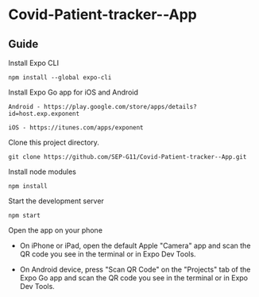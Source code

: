 # Covid-Patient-tracker--App

## Guide

Install Expo CLI

```
npm install --global expo-cli
```

Install Expo Go app for iOS and Android

```
Android - https://play.google.com/store/apps/details?id=host.exp.exponent
```
```
iOS - https://itunes.com/apps/exponent
```

Clone this project directory.

```
git clone https://github.com/SEP-G11/Covid-Patient-tracker--App.git
```

Install node modules

```
npm install
```

Start the development server

```
npm start
```

Open the app on your phone

- On iPhone or iPad, open the default Apple "Camera" app and scan the QR code you see in the terminal or in Expo Dev Tools.

- On Android device, press "Scan QR Code" on the "Projects" tab of the Expo Go app and scan the QR code you see in the terminal or in Expo Dev Tools.




